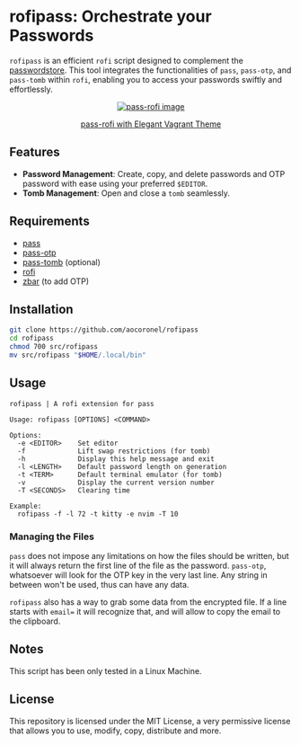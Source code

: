 # rofipass: Orchestrate your Passwords

`rofipass` is an efficient `rofi` script designed to complement the [passwordstore](https://www.passwordstore.org/). This tool integrates the functionalities of `pass`, `pass-otp`, and `pass-tomb` within `rofi`, enabling you to access your passwords swiftly and effortlessly.

<div align="center"><a href="https://github.com/aocoronel/elegantvagrant/tree/main/rofi">
  <img src="https://git.disroot.org/aocoronel/images/raw/branch/main/pass/2025-05-16-rofipass.webp" alt="pass-rofi image">
  <p>pass-rofi with Elegant Vagrant Theme</p>
</a>
</div>

## Features

- **Password Management**: Create, copy, and delete passwords and OTP password with ease using your preferred `$EDITOR`.
- **Tomb Management**: Open and close a `tomb` seamlessly.

## Requirements

- [pass](https://www.passwordstore.org/)
- [pass-otp](https://github.com/tadfisher/pass-otp)
- [pass-tomb](https://github.com/roddhjav/pass-tomb) (optional)
- [rofi](https://github.com/davatorium/rofi)
- [zbar](https://github.com/mchehab/zbar) (to add OTP)

## Installation

```bash
git clone https://github.com/aocoronel/rofipass
cd rofipass
chmod 700 src/rofipass
mv src/rofipass "$HOME/.local/bin"
```

## Usage

```console
rofipass | A rofi extension for pass

Usage: rofipass [OPTIONS] <COMMAND>

Options:
  -e <EDITOR>    Set editor
  -f             Lift swap restrictions (for tomb)
  -h             Display this help message and exit
  -l <LENGTH>    Default password length on generation
  -t <TERM>      Default terminal emulator (for tomb)
  -v             Display the current version number
  -T <SECONDS>   Clearing time

Example:
  rofipass -f -l 72 -t kitty -e nvim -T 10
```

### Managing the Files

`pass` does not impose any limitations on how the files should be written, but it will always return the first line of the file as the password. `pass-otp`, whatsoever will look for the OTP key in the very last line. Any string in between won't be used, thus can have any data.

`rofipass` also has a way to grab some data from the encrypted file. If a line starts with `email=` it will recognize that, and will allow to copy the email to the clipboard.

## Notes

This script has been only tested in a Linux Machine.

## License

This repository is licensed under the MIT License, a very permissive license that allows you to use, modify, copy, distribute and more.
